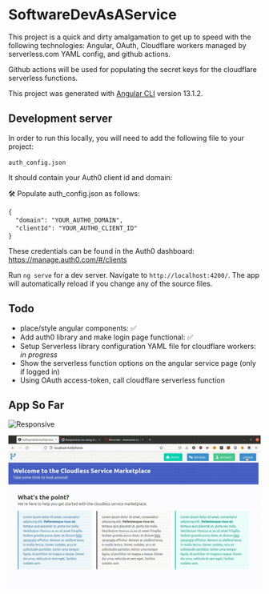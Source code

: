 # SoftwareDevAsAService
This project is a quick and dirty amalgamation to get up to speed with the following technologies: Angular, OAuth, Cloudflare workers managed by serverless.com YAML config, and github actions.

Github actions will be used for populating the secret keys for the cloudflare serverless functions.


This project was generated with [Angular CLI](https://github.com/angular/angular-cli) version 13.1.2.

## Development server

In order to run this locally, you will need to add the following file to your project:

`auth_config.json`

It should contain your Auth0 client id and domain:

🛠 Populate auth_config.json as follows:

```
{
  "domain": "YOUR_AUTH0_DOMAIN",
  "clientId": "YOUR_AUTH0_CLIENT_ID"
}
```

These credentials can be found in the Auth0 dashboard: https://manage.auth0.com/#/clients




Run `ng serve` for a dev server. Navigate to `http://localhost:4200/`. The app will automatically reload if you change any of the source files.

## Todo
* place/style angular components: ✅
* Add auth0 library and make login page functional: ✅
* Setup Serverless library configuration YAML file for cloudflare workers: *in progress*
* Show the serverless function options on the angular service page (only if logged in)
* Using OAuth access-token, call cloudflare serverless function

## App So Far
![Responsive](https://github.com/robert-at-pretension-io/SoftwareDevAsAService/blob/main/img/Responsive%20css%20using%20Burma%20Css.gif?raw=true)

![Functioning Login Flow](https://github.com/robert-at-pretension-io/SoftwareDevAsAService/blob/main/img/Login%20Flow.gif?raw=true)